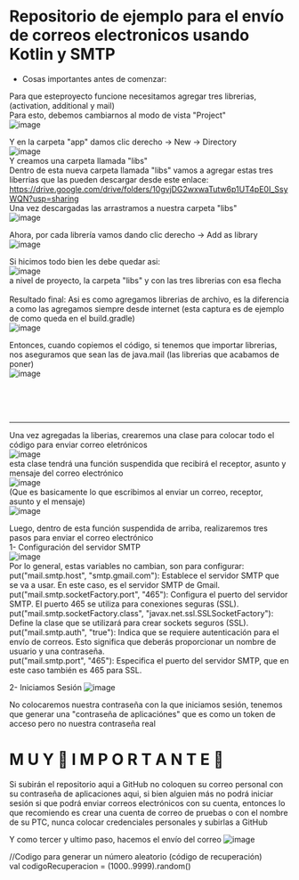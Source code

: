 # Repositorio de ejemplo para el envío de correos electronicos usando Kotlin y SMTP

* Cosas importantes antes de comenzar: </br>

Para que esteproyecto funcione necesitamos agregar tres librerias, (activation, additional y mail) </br>
Para esto, debemos cambiarnos al modo de vista "Project" </br>
![image](https://github.com/exequiel-miranda/EnvioCorreosKotlin/assets/94820436/3db57d01-676e-4a01-9e03-8b473aeb1560) </br>

Y en la carpeta "app" damos clic derecho -> New -> Directory  </br>
![image](https://github.com/exequiel-miranda/EnvioCorreosKotlin/assets/94820436/ba0bf621-296b-46a3-a97b-7ebac774a335) </br>
Y creamos una carpeta llamada "libs" </br>
Dentro de esta nueva carpeta llamada "libs" vamos a agregar estas tres liberrias que las pueden descargar desde este enlace: </br>
https://drive.google.com/drive/folders/10gvjDG2wxwaTutw6p1UT4pE0I_SsyWQN?usp=sharing  </br>
Una vez descargadas las arrastramos a nuestra carpeta "libs" </br>
![image](https://github.com/exequiel-miranda/EnvioCorreosKotlin/assets/94820436/fc2fc91d-f575-44de-9947-0963b875813b) </br>

Ahora, por cada librería vamos dando clic derecho -> Add as library </br>
![image](https://github.com/exequiel-miranda/EnvioCorreosKotlin/assets/94820436/13b8c4df-37b5-4284-b4f6-3e94f84be869) </br>

Si hicimos todo bien les debe quedar asi: </br>
![image](https://github.com/exequiel-miranda/EnvioCorreosKotlin/assets/94820436/4a116e90-f4f0-4c59-8d83-7178fca7c254) </br>
a nivel de proyecto, la carpeta "libs" y con las tres librerias con esa flecha </br>
 </br>
 Resultado final:
Asi es como agregamos librerias de archivo, es la diferencia a como las agregamos siempre desde internet (esta captura es de ejemplo de como queda en el build.gradle)</br>
![image](https://github.com/exequiel-miranda/EnvioCorreosKotlin/assets/94820436/41c91207-247f-4888-afb7-b619eb34ab11) </br>

Entonces, cuando copiemos el código, si tenemos que importar librerias, nos aseguramos que sean las de java.mail (las librerias que acabamos de poner) </br>
![image](https://github.com/exequiel-miranda/EnvioCorreosKotlin/assets/94820436/522ec2fc-59e2-4d46-b73b-8cb725bc78e9) </br>

 </br></br></br>
 <hr>

Una vez agregadas la liberias, crearemos una clase para colocar todo el código para enviar correo eletrónicos</br>
![image](https://github.com/exequiel-miranda/EnvioCorreosKotlin/assets/94820436/c48d2300-d50c-40ea-8170-6e0484762b7c)</br>
esta clase tendrá una función suspendida que recibirá el receptor, asunto y mensaje del correo electrónico</br>
![image](https://github.com/exequiel-miranda/EnvioCorreosKotlin/assets/94820436/6bbbf87f-5d3a-4855-b607-42ac4278d074)</br>
(Que es basicamente lo que escribimos al enviar un correo, receptor, asunto y el mensaje)</br>
![image](https://github.com/exequiel-miranda/EnvioCorreosKotlin/assets/94820436/7d13350f-4bc6-4fd7-9a27-f4c6f058c906)</br>


Luego, dentro de esta función suspendida de arriba, realizaremos tres pasos para enviar el correo electrónico</br>
1- Configuración del servidor SMTP</br>
![image](https://github.com/exequiel-miranda/EnvioCorreosKotlin/assets/94820436/db2fb39d-7779-4519-a863-ee4764553e77)</br>
Por lo general, estas variables no cambian, son para configurar:</br>
put("mail.smtp.host", "smtp.gmail.com"): Establece el servidor SMTP que se va a usar. En este caso, es el servidor SMTP de Gmail.</br>
put("mail.smtp.socketFactory.port", "465"): Configura el puerto del servidor SMTP. El puerto 465 se utiliza para conexiones seguras (SSL).</br>
put("mail.smtp.socketFactory.class", "javax.net.ssl.SSLSocketFactory"): Define la clase que se utilizará para crear sockets seguros (SSL).</br>
put("mail.smtp.auth", "true"): Indica que se requiere autenticación para el envío de correos. Esto significa que deberás proporcionar un nombre de usuario y una contraseña.</br>
put("mail.smtp.port", "465"): Especifica el puerto del servidor SMTP, que en este caso también es 465 para SSL.</br>

2- Iniciamos Sesión
![image](https://github.com/exequiel-miranda/EnvioCorreosKotlin/assets/94820436/aa31a8c5-f1a1-489a-b492-f4ae6bbaef7c)

No colocaremos nuestra contraseña con la que iniciamos sesión, tenemos que generar una "contraseña de aplicaciónes" que es como un token de acceso pero no nuestra contraseña real 
# M U Y    🚨    I M P O R T A N T E    🚨  </br>

Si subirán el repositorio aqui a GitHub no coloquen su correo personal con su contraseña de aplicaciones aqui, si bien alguien más no podrá iniciar sesión si que podrá enviar correos electrónicos con su cuenta, entonces lo que recomiendo es crear una cuenta de correo de pruebas o con el nombre de su PTC, nunca colocar credenciales personales y subirlas a GitHub

Y como tercer y ultimo paso, hacemos el envío del correo
![image](https://github.com/exequiel-miranda/EnvioCorreosKotlin/assets/94820436/fa3102ee-a7fa-45d6-8f01-595a25fbc94f)


   //Codigo para generar un número aleatorio (código de recuperación) </br>
        val codigoRecuperacion = (1000..9999).random()
